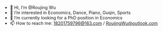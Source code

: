 - 👋 Hi, I’m @Roujing Wu
- 👀 I’m interested in Economics, Dance, Piano, Guqin, Sports
- 🌱 I’m currently looking for a PhD position in Economics
- 📫 How to reach me: 18201759796@163.com / RoujingWu@outlook.com 

<!---
Roujing/Roujing is a ✨ special ✨ repository because its `README.md` (this file) appears on your GitHub profile.
You can click the Preview link to take a look at your changes.
--->
